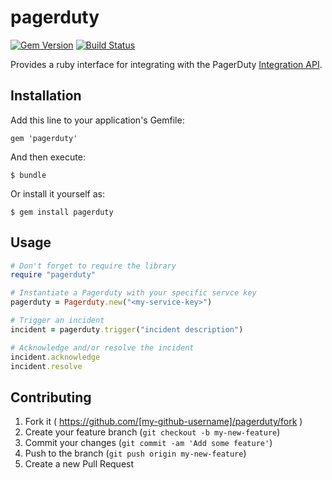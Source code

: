 # pagerduty

[![Gem Version](https://badge.fury.io/rb/pagerduty.svg)](http://badge.fury.io/rb/pagerduty)
[![Build Status](https://travis-ci.org/envato/pagerduty.svg?branch=master)](https://travis-ci.org/envato/pagerduty)

Provides a ruby interface for integrating with the PagerDuty
[Integration API](http://developer.pagerduty.com/documentation/integration/events).

## Installation

Add this line to your application's Gemfile:

    gem 'pagerduty'

And then execute:

    $ bundle

Or install it yourself as:

    $ gem install pagerduty

## Usage

```ruby
# Don't forget to require the library
require "pagerduty"

# Instantiate a Pagerduty with your specific servce key
pagerduty = Pagerduty.new("<my-service-key>")

# Trigger an incident
incident = pagerduty.trigger("incident description")

# Acknowledge and/or resolve the incident
incident.acknowledge
incident.resolve
```

## Contributing

1. Fork it ( https://github.com/[my-github-username]/pagerduty/fork )
2. Create your feature branch (`git checkout -b my-new-feature`)
3. Commit your changes (`git commit -am 'Add some feature'`)
4. Push to the branch (`git push origin my-new-feature`)
5. Create a new Pull Request
